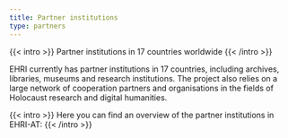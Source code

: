 ```yaml
---
title: Partner institutions
type: partners
---
```


{{< intro >}}
Partner institutions in 17 countries worldwide
{{< /intro >}}

EHRI currently has partner institutions in 17 countries, including archives, libraries, museums and research institutions. The project also relies on a large network of cooperation partners and organisations in the fields of Holocaust research and digital humanities.

{{< intro >}}
Here you can find an overview of the partner institutions in EHRI-AT: 
{{< /intro >}}
